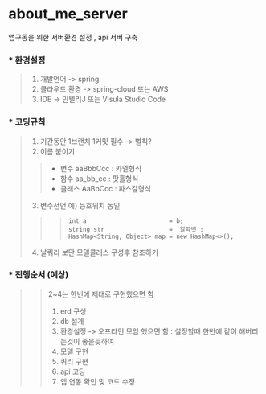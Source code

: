 # about_me_server
앱구동을 위한 서버환경 설정 , api 서버 구축 

### * 환경설정
> 1. 개발언어 -> spring
> 2. 클라우드 환경  -> spring-cloud 또는 AWS
> 3. IDE -> 인텔리J 또는 Visula Studio Code 

### * 코딩규칙
> 1. 기간동안 1브랜치 1커밋 필수 -> 벌칙?
> 2. 이름 붙이기
> > + 변수 aaBbbCcc : 카멜형식
> > + 함수 aa_bb_cc : 팟홀형식
> > + 클래스 AaBbCcc : 파스칼형식
> 3. 변수선언 예) 등호위치 동일
> > >``` 
> > > int a                       = b;
> > > string str                  = '알파벳';
> > > HashMap<String, Object> map = new HashMap<>();
> > > ```
 > 4. 날쿼리 보단 모델클래스 구성후 참조하기

### * 진행순서 (예상) 
> > 2~4는 한번에 제대로 구현했으면 함
> > 1. erd 구성
> > 2. db 설계
> > 3. 환경설정 -> 오프라인 모임 했으면 함 : 설정할때 한번에 같이 해버리는것이 좋을듯하여
> > 4. 모델 구현
> > 5. 쿼리 구현
> > 6. api 코딩
> > 7. 앱 연동 확인 및 코드 수정
 
